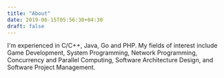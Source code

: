 ```yaml
---
title: "About"
date: 2019-06-15T05:56:30+04:30
draft: false
---
```


I'm experienced in C/C++, Java, Go and PHP. My fields of interest include Game
Development, System Programming, Network Programming, Concurrency and Parallel
Computing, Software Architecture Design, and Software Project Management.
